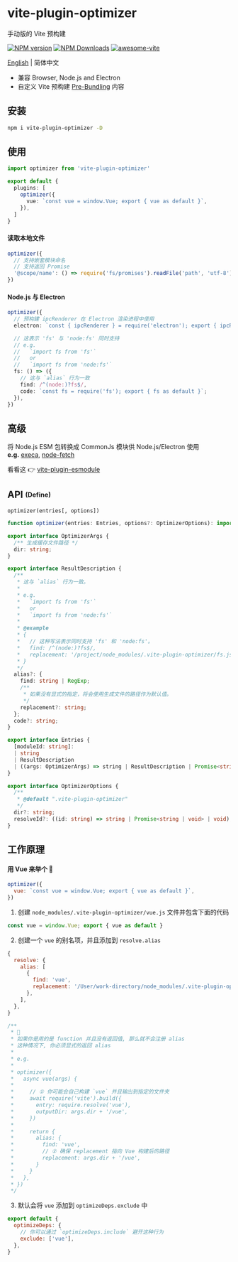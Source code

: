 # vite-plugin-optimizer

手动版的 Vite 预构建

[![NPM version](https://img.shields.io/npm/v/vite-plugin-optimizer.svg)](https://npmjs.org/package/vite-plugin-optimizer)
[![NPM Downloads](https://img.shields.io/npm/dm/vite-plugin-optimizer.svg)](https://npmjs.org/package/vite-plugin-optimizer)
[![awesome-vite](https://awesome.re/badge.svg)](https://github.com/vitejs/awesome-vite)

[English](https://github.com/vite-plugin/vite-plugin-optimizer#readme) | 简体中文

- 兼容 Browser, Node.js and Electron
- 自定义 Vite 预构建 [Pre-Bundling](https://vitejs.dev/guide/dep-pre-bundling.html) 内容

## 安装

```bash
npm i vite-plugin-optimizer -D
```

## 使用

```ts
import optimizer from 'vite-plugin-optimizer'

export default {
  plugins: [
    optimizer({
      vue: `const vue = window.Vue; export { vue as default }`,
    }),
  ]
}
```

#### 读取本地文件

```ts
optimizer({
  // 支持嵌套模块命名
  // 支持返回 Promise
  '@scope/name': () => require('fs/promises').readFile('path', 'utf-8'),
})
```

#### Node.js 与 Electron

```ts
optimizer({
  // 预构建 ipcRenderer 在 Electron 渲染进程中使用
  electron: `const { ipcRenderer } = require('electron'); export { ipcRenderer };`,

  // 这表示 'fs' 与 'node:fs' 同时支持
  // e.g.
  //   `import fs from 'fs'`
  //   or
  //   `import fs from 'node:fs'`
  fs: () => ({
    // 这与 `alias` 行为一致
    find: /^(node:)?fs$/,
    code: `const fs = require('fs'); export { fs as default }`;
  }),
})
```

## 高级

将 Node.js ESM 包转换成 CommonJs 模块供 Node.js/Electron 使用  
**e.g.** [execa](https://www.npmjs.com/package/execa), [node-fetch](https://www.npmjs.com/package/node-fetch)

看看这 👉 [vite-plugin-esmodule](https://github.com/vite-plugin/vite-plugin-esmodule)

## API <sub><sup>(Define)</sup></sub>

`optimizer(entries[, options])`

```ts
function optimizer(entries: Entries, options?: OptimizerOptions): import('vite').Plugin;
```

```ts
export interface OptimizerArgs {
  /** 生成缓存文件路径 */
  dir: string;
}

export interface ResultDescription {
  /**
   * 这与 `alias` 行为一致。
   * 
   * e.g.  
   *   `import fs from 'fs'`  
   *   or  
   *   `import fs from 'node:fs'`  
   * 
   * @example
   * {
   *   // 这种写法表示同时支持 'fs' 和 'node:fs'。  
   *   find: /^(node:)?fs$/,
   *   replacement: '/project/node_modules/.vite-plugin-optimizer/fs.js',
   * }
   */
  alias?: {
    find: string | RegExp;
    /**
     * 如果没有显式的指定，将会使用生成文件的路径作为默认值。
     */
    replacement?: string;
  };
  code?: string;
}

export interface Entries {
  [moduleId: string]:
  | string
  | ResultDescription
  | ((args: OptimizerArgs) => string | ResultDescription | Promise<string | ResultDescription | void> | void);
}

export interface OptimizerOptions {
  /**
   * @default ".vite-plugin-optimizer"
   */
  dir?: string;
  resolveId?: ((id: string) => string | Promise<string | void> | void);
}
```

## 工作原理

#### 用 Vue 来举个 🌰

```js
optimizer({
  vue: `const vue = window.Vue; export { vue as default }`,
})
```

1. 创建 `node_modules/.vite-plugin-optimizer/vue.js` 文件并包含下面的代码

```js
const vue = window.Vue; export { vue as default }
```

2. 创建一个 `vue` 的别名项，并且添加到 `resolve.alias`

```js
{
  resolve: {
    alias: [
      {
        find: 'vue',
        replacement: '/User/work-directory/node_modules/.vite-plugin-optimizer/vue',
      },
    ],
  },
}

/**
 * 🚧
 * 如果你是用的是 function 并且没有返回值, 那么就不会注册 alias
 * 这种情况下, 你必须显式的返回 alias
 * 
 * e.g.
 * 
 * optimizer({
 *   async vue(args) {
 * 
 *     // ① 你可能会自己构建 `vue` 并且输出到指定的文件夹
 *     await require('vite').build({
 *       entry: require.resolve('vue'),
 *       outputDir: args.dir + '/vue',
 *     })
 * 
 *     return {
 *       alias: {
 *         find: 'vue',
 *         // ② 确保 replacement 指向 Vue 构建后的路径
 *         replacement: args.dir + '/vue',
 *       }
 *     }
 *   },
 * })
 */
```

3. 默认会将 `vue` 添加到 `optimizeDeps.exclude` 中  

```js
export default {
  optimizeDeps: {
    // 你可以通过 `optimizeDeps.include` 避开这种行为
    exclude: ['vue'],
  },
}
```
